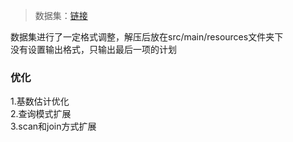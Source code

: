 > 数据集：[链接](https://pan.baidu.com/s/1_FYRjx6auLjUpyBRjIcW4w?pwd=5u0v)

数据集进行了一定格式调整，解压后放在src/main/resources文件夹下<br />
没有设置输出格式，只输出最后一项的计划<br />

### 优化
1.基数估计优化<br />
2.查询模式扩展<br />
3.scan和join方式扩展<br />
